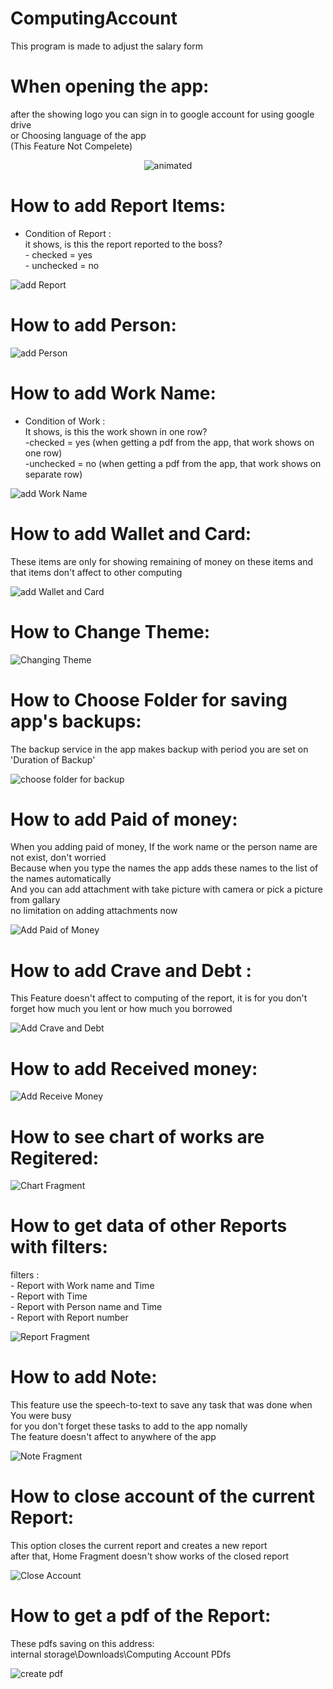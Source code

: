 # ComputingAccount
 
This program is made to adjust the salary form<br/>



# When opening the app:<br/>

after the showing logo you can sign in to google account for using google drive<br/>
or Choosing language of the app<br/>
(This Feature Not Compelete)<br/>

<p align="center">
 <img src="https://user-images.githubusercontent.com/42645973/185730254-9a53c7c7-c231-453a-8c09-7dcf0e4bc65c.gif" alt="animated" />
</p>


# How to add Report Items:<br/>

- Condition of Report : <br/>
       it shows, is this the report reported to the boss?<br/>
       - checked = yes<br/>
       - unchecked = no<br/>


![add Report](https://user-images.githubusercontent.com/42645973/185730342-44e86b1e-1ca4-43b3-999a-e23241f08289.gif)



# How to add Person:<br/>


![add Person](https://user-images.githubusercontent.com/42645973/185730412-047fa3f9-c465-4776-bdd5-4fe1e0088090.gif)



# How to add Work Name:<br/>


- Condition of Work :<br/>
      It shows, is this the work shown in one row? <br/>
      -checked = yes (when getting a pdf from the app, that work shows on one row)<br/>
      -unchecked = no (when getting a pdf from  the app, that work shows on separate row)<br/>

![add Work Name](https://user-images.githubusercontent.com/42645973/185730435-efb763a1-f460-4d78-9304-7f78ba82a3dd.gif)


# How to add Wallet and Card:<br/>


These items are only for showing remaining of money on these items and that items don't affect to other computing<br/>

![add Wallet and Card](https://user-images.githubusercontent.com/42645973/185730456-8bbb2232-dca0-4f1c-a460-4873606091cd.gif)




# How to Change Theme:<br/>


![Changing Theme](https://user-images.githubusercontent.com/42645973/185730500-779774ec-ba1d-4850-956d-e13513ff3100.gif)




# How to Choose Folder for saving app's backups:<br/>


The backup service in the app makes backup with period you are set on 'Duration of Backup'<br/>

![choose folder for backup](https://user-images.githubusercontent.com/42645973/185730559-ee2372bb-a4b6-41df-8d0d-09015d308e09.gif)



# How to add Paid of money:<br/>


When you adding paid of money, If the work name or the person name are not exist, don't worried<br/>
Because when you type the names the app adds these names to the list of the names automatically <br/>
And you can add attachment with take picture with camera or pick a picture from gallary<br/>
no limitation on adding attachments now <br/>


![Add Paid of Money](https://user-images.githubusercontent.com/42645973/185730600-7e4306be-7f8b-44b9-bdbb-dea4552631e7.gif)



# How to add Crave and Debt : <br/>

This Feature doesn't affect to computing of the report, it is for you don't forget how much you lent or how much you borrowed<br/>

![Add Crave and Debt](https://user-images.githubusercontent.com/42645973/185730636-d8ff1299-18ba-428c-933b-db2d7828282f.gif)



# How to add Received money: <br/>


![Add Receive Money](https://user-images.githubusercontent.com/42645973/185730667-778fcc2b-7b99-4a0f-98f8-8ec514c0a60d.gif)



# How to see chart of works are Regitered: <br/>


![Chart Fragment](https://user-images.githubusercontent.com/42645973/185730746-21ef7fd2-d575-4b49-99a5-e9e82783890f.gif)



# How to get data of other Reports with filters: <br/>

filters : <br/>
    - Report with Work name and Time<br/>
    - Report with Time<br/>
    - Report with Person name and Time<br/>
    - Report with Report number<br/>
    
    
![Report Fragment](https://user-images.githubusercontent.com/42645973/185730773-ad6b62e4-a1be-48dc-810e-7b27bd17bfdc.gif)




# How to add Note: <br/>

This feature use the speech-to-text to save any task that was done when You were busy<br/> 
for you don't forget these tasks to add to the app nomally<br/>
The feature doesn't affect to anywhere of the app<br/>

![Note Fragment](https://user-images.githubusercontent.com/42645973/185730804-a8e33da2-bd94-4ef4-8ce2-fc3d9af0944f.gif)




# How to close account of the current Report:<br/>

This option closes the current report and creates a new report<br/>
after that, Home Fragment doesn't show works of the closed report<br/>

![Close Account](https://user-images.githubusercontent.com/42645973/185733065-c50b7fe5-0a44-47a7-b69a-b2b3a18b78ef.gif)




# How to get a pdf of the Report:<br/>

These pdfs saving on this address:<br/>
    internal storage\Downloads\Computing Account PDfs<br/>

![create pdf](https://user-images.githubusercontent.com/42645973/185733188-93c2ae24-3bf0-47d2-804b-3a532a0b4353.gif)
